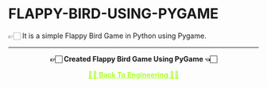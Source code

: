 # FLAPPY-BIRD-USING-PYGAME

 👉🏻 It is a simple Flappy Bird Game in Python using Pygame.
 
---

<p align="center"> <b> 👉🏻 Created Flappy Bird Game Using PyGame 👈🏻 <b> </p>
 
<p align="center"><a href='https://github.com/Amey-Thakur/COMPUTER-ENGINEERING', style='color: greenyellow;'> ✌🏻 Back To Engineering ✌🏻</p>
